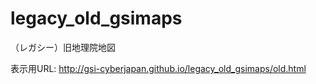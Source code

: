 # legacy_old_gsimaps
（レガシー）旧地理院地図

表示用URL: http://gsi-cyberjapan.github.io/legacy_old_gsimaps/old.html

